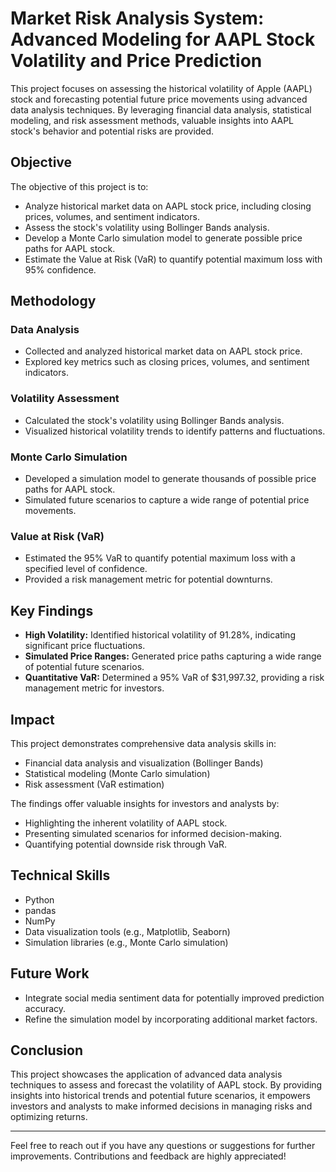 # Market Risk Analysis System: Advanced Modeling for AAPL Stock Volatility and Price Prediction

This project focuses on assessing the historical volatility of Apple (AAPL) stock and forecasting potential future price movements using advanced data analysis techniques. By leveraging financial data analysis, statistical modeling, and risk assessment methods, valuable insights into AAPL stock's behavior and potential risks are provided.

## Objective

The objective of this project is to:

- Analyze historical market data on AAPL stock price, including closing prices, volumes, and sentiment indicators.
- Assess the stock's volatility using Bollinger Bands analysis.
- Develop a Monte Carlo simulation model to generate possible price paths for AAPL stock.
- Estimate the Value at Risk (VaR) to quantify potential maximum loss with 95% confidence.

## Methodology

### Data Analysis

- Collected and analyzed historical market data on AAPL stock price.
- Explored key metrics such as closing prices, volumes, and sentiment indicators.

### Volatility Assessment

- Calculated the stock's volatility using Bollinger Bands analysis.
- Visualized historical volatility trends to identify patterns and fluctuations.

### Monte Carlo Simulation

- Developed a simulation model to generate thousands of possible price paths for AAPL stock.
- Simulated future scenarios to capture a wide range of potential price movements.

### Value at Risk (VaR)

- Estimated the 95% VaR to quantify potential maximum loss with a specified level of confidence.
- Provided a risk management metric for potential downturns.

## Key Findings

- **High Volatility:** Identified historical volatility of 91.28%, indicating significant price fluctuations.
- **Simulated Price Ranges:** Generated price paths capturing a wide range of potential future scenarios.
- **Quantitative VaR:** Determined a 95% VaR of $31,997.32, providing a risk management metric for investors.

## Impact

This project demonstrates comprehensive data analysis skills in:

- Financial data analysis and visualization (Bollinger Bands)
- Statistical modeling (Monte Carlo simulation)
- Risk assessment (VaR estimation)

The findings offer valuable insights for investors and analysts by:

- Highlighting the inherent volatility of AAPL stock.
- Presenting simulated scenarios for informed decision-making.
- Quantifying potential downside risk through VaR.

## Technical Skills

- Python
- pandas
- NumPy
- Data visualization tools (e.g., Matplotlib, Seaborn)
- Simulation libraries (e.g., Monte Carlo simulation)

## Future Work

- Integrate social media sentiment data for potentially improved prediction accuracy.
- Refine the simulation model by incorporating additional market factors.

## Conclusion

This project showcases the application of advanced data analysis techniques to assess and forecast the volatility of AAPL stock. By providing insights into historical trends and potential future scenarios, it empowers investors and analysts to make informed decisions in managing risks and optimizing returns.

---

Feel free to reach out if you have any questions or suggestions for further improvements. Contributions and feedback are highly appreciated!
